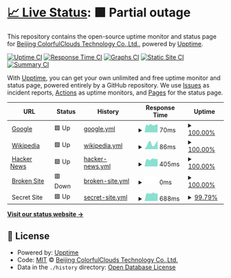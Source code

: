 # [📈 Live Status](https://caiyunapp.github.io/caiyun-weather-service-status): <!--live status--> **🟧 Partial outage**

This repository contains the open-source uptime monitor and status page for [Beijing ColorfulClouds Technology Co.,Ltd.](http://caiyunapp.com), powered by [Upptime](https://github.com/upptime/upptime).

[![Uptime CI](https://github.com/koj-co/upptime/workflows/Uptime%20CI/badge.svg)](https://github.com/koj-co/upptime/actions?query=workflow%3A%22Uptime+CI%22)
[![Response Time CI](https://github.com/koj-co/upptime/workflows/Response%20Time%20CI/badge.svg)](https://github.com/koj-co/upptime/actions?query=workflow%3A%22Response+Time+CI%22)
[![Graphs CI](https://github.com/koj-co/upptime/workflows/Graphs%20CI/badge.svg)](https://github.com/koj-co/upptime/actions?query=workflow%3A%22Graphs+CI%22)
[![Static Site CI](https://github.com/koj-co/upptime/workflows/Static%20Site%20CI/badge.svg)](https://github.com/koj-co/upptime/actions?query=workflow%3A%22Static+Site+CI%22)
[![Summary CI](https://github.com/koj-co/upptime/workflows/Summary%20CI/badge.svg)](https://github.com/koj-co/upptime/actions?query=workflow%3A%22Summary+CI%22)

With [Upptime](https://upptime.js.org), you can get your own unlimited and free uptime monitor and status page, powered entirely by a GitHub repository. We use [Issues](https://github.com/caiyunapp/caiyun-weather-service-status/issues) as incident reports, [Actions](https://github.com/caiyunapp/caiyun-weather-service-status/actions) as uptime monitors, and [Pages](https://caiyunapp.github.io/caiyun-weather-service-status) for the status page.

<!--start: status pages-->
<!-- This summary is generated by Upptime (https://github.com/upptime/upptime) -->
<!-- Do not edit this manually, your changes will be overwritten -->
<!-- prettier-ignore -->
| URL | Status | History | Response Time | Uptime |
| --- | ------ | ------- | ------------- | ------ |
| <img alt="" src="https://favicons.githubusercontent.com/www.google.com" height="13"> [Google](https://www.google.com) | 🟩 Up | [google.yml](https://github.com/caiyunapp/caiyun-weather-service-status/commits/master/history/google.yml) | <details><summary><img alt="Response time graph" src="./graphs/google/response-time-week.png" height="20"> 70ms</summary><br><a href="https://caiyunapp.github.io/caiyun-weather-service-status/history/google"><img alt="Response time 70" src="https://img.shields.io/endpoint?url=https%3A%2F%2Fraw.githubusercontent.com%2Fcaiyunapp%2Fcaiyun-weather-service-status%2Fmaster%2Fapi%2Fgoogle%2Fresponse-time.json"></a><br><a href="https://caiyunapp.github.io/caiyun-weather-service-status/history/google"><img alt="24-hour response time 71" src="https://img.shields.io/endpoint?url=https%3A%2F%2Fraw.githubusercontent.com%2Fcaiyunapp%2Fcaiyun-weather-service-status%2Fmaster%2Fapi%2Fgoogle%2Fresponse-time-day.json"></a><br><a href="https://caiyunapp.github.io/caiyun-weather-service-status/history/google"><img alt="7-day response time 70" src="https://img.shields.io/endpoint?url=https%3A%2F%2Fraw.githubusercontent.com%2Fcaiyunapp%2Fcaiyun-weather-service-status%2Fmaster%2Fapi%2Fgoogle%2Fresponse-time-week.json"></a><br><a href="https://caiyunapp.github.io/caiyun-weather-service-status/history/google"><img alt="30-day response time 70" src="https://img.shields.io/endpoint?url=https%3A%2F%2Fraw.githubusercontent.com%2Fcaiyunapp%2Fcaiyun-weather-service-status%2Fmaster%2Fapi%2Fgoogle%2Fresponse-time-month.json"></a><br><a href="https://caiyunapp.github.io/caiyun-weather-service-status/history/google"><img alt="1-year response time 70" src="https://img.shields.io/endpoint?url=https%3A%2F%2Fraw.githubusercontent.com%2Fcaiyunapp%2Fcaiyun-weather-service-status%2Fmaster%2Fapi%2Fgoogle%2Fresponse-time-year.json"></a></details> | <details><summary><a href="https://caiyunapp.github.io/caiyun-weather-service-status/history/google">100.00%</a></summary><a href="https://caiyunapp.github.io/caiyun-weather-service-status/history/google"><img alt="All-time uptime 100.00%" src="https://img.shields.io/endpoint?url=https%3A%2F%2Fraw.githubusercontent.com%2Fcaiyunapp%2Fcaiyun-weather-service-status%2Fmaster%2Fapi%2Fgoogle%2Fuptime.json"></a><br><a href="https://caiyunapp.github.io/caiyun-weather-service-status/history/google"><img alt="24-hour uptime 100.00%" src="https://img.shields.io/endpoint?url=https%3A%2F%2Fraw.githubusercontent.com%2Fcaiyunapp%2Fcaiyun-weather-service-status%2Fmaster%2Fapi%2Fgoogle%2Fuptime-day.json"></a><br><a href="https://caiyunapp.github.io/caiyun-weather-service-status/history/google"><img alt="7-day uptime 100.00%" src="https://img.shields.io/endpoint?url=https%3A%2F%2Fraw.githubusercontent.com%2Fcaiyunapp%2Fcaiyun-weather-service-status%2Fmaster%2Fapi%2Fgoogle%2Fuptime-week.json"></a><br><a href="https://caiyunapp.github.io/caiyun-weather-service-status/history/google"><img alt="30-day uptime 100.00%" src="https://img.shields.io/endpoint?url=https%3A%2F%2Fraw.githubusercontent.com%2Fcaiyunapp%2Fcaiyun-weather-service-status%2Fmaster%2Fapi%2Fgoogle%2Fuptime-month.json"></a><br><a href="https://caiyunapp.github.io/caiyun-weather-service-status/history/google"><img alt="1-year uptime 100.00%" src="https://img.shields.io/endpoint?url=https%3A%2F%2Fraw.githubusercontent.com%2Fcaiyunapp%2Fcaiyun-weather-service-status%2Fmaster%2Fapi%2Fgoogle%2Fuptime-year.json"></a></details>
| <img alt="" src="https://favicons.githubusercontent.com/en.wikipedia.org" height="13"> [Wikipedia](https://en.wikipedia.org) | 🟩 Up | [wikipedia.yml](https://github.com/caiyunapp/caiyun-weather-service-status/commits/master/history/wikipedia.yml) | <details><summary><img alt="Response time graph" src="./graphs/wikipedia/response-time-week.png" height="20"> 86ms</summary><br><a href="https://caiyunapp.github.io/caiyun-weather-service-status/history/wikipedia"><img alt="Response time 86" src="https://img.shields.io/endpoint?url=https%3A%2F%2Fraw.githubusercontent.com%2Fcaiyunapp%2Fcaiyun-weather-service-status%2Fmaster%2Fapi%2Fwikipedia%2Fresponse-time.json"></a><br><a href="https://caiyunapp.github.io/caiyun-weather-service-status/history/wikipedia"><img alt="24-hour response time 83" src="https://img.shields.io/endpoint?url=https%3A%2F%2Fraw.githubusercontent.com%2Fcaiyunapp%2Fcaiyun-weather-service-status%2Fmaster%2Fapi%2Fwikipedia%2Fresponse-time-day.json"></a><br><a href="https://caiyunapp.github.io/caiyun-weather-service-status/history/wikipedia"><img alt="7-day response time 86" src="https://img.shields.io/endpoint?url=https%3A%2F%2Fraw.githubusercontent.com%2Fcaiyunapp%2Fcaiyun-weather-service-status%2Fmaster%2Fapi%2Fwikipedia%2Fresponse-time-week.json"></a><br><a href="https://caiyunapp.github.io/caiyun-weather-service-status/history/wikipedia"><img alt="30-day response time 86" src="https://img.shields.io/endpoint?url=https%3A%2F%2Fraw.githubusercontent.com%2Fcaiyunapp%2Fcaiyun-weather-service-status%2Fmaster%2Fapi%2Fwikipedia%2Fresponse-time-month.json"></a><br><a href="https://caiyunapp.github.io/caiyun-weather-service-status/history/wikipedia"><img alt="1-year response time 86" src="https://img.shields.io/endpoint?url=https%3A%2F%2Fraw.githubusercontent.com%2Fcaiyunapp%2Fcaiyun-weather-service-status%2Fmaster%2Fapi%2Fwikipedia%2Fresponse-time-year.json"></a></details> | <details><summary><a href="https://caiyunapp.github.io/caiyun-weather-service-status/history/wikipedia">100.00%</a></summary><a href="https://caiyunapp.github.io/caiyun-weather-service-status/history/wikipedia"><img alt="All-time uptime 100.00%" src="https://img.shields.io/endpoint?url=https%3A%2F%2Fraw.githubusercontent.com%2Fcaiyunapp%2Fcaiyun-weather-service-status%2Fmaster%2Fapi%2Fwikipedia%2Fuptime.json"></a><br><a href="https://caiyunapp.github.io/caiyun-weather-service-status/history/wikipedia"><img alt="24-hour uptime 100.00%" src="https://img.shields.io/endpoint?url=https%3A%2F%2Fraw.githubusercontent.com%2Fcaiyunapp%2Fcaiyun-weather-service-status%2Fmaster%2Fapi%2Fwikipedia%2Fuptime-day.json"></a><br><a href="https://caiyunapp.github.io/caiyun-weather-service-status/history/wikipedia"><img alt="7-day uptime 100.00%" src="https://img.shields.io/endpoint?url=https%3A%2F%2Fraw.githubusercontent.com%2Fcaiyunapp%2Fcaiyun-weather-service-status%2Fmaster%2Fapi%2Fwikipedia%2Fuptime-week.json"></a><br><a href="https://caiyunapp.github.io/caiyun-weather-service-status/history/wikipedia"><img alt="30-day uptime 100.00%" src="https://img.shields.io/endpoint?url=https%3A%2F%2Fraw.githubusercontent.com%2Fcaiyunapp%2Fcaiyun-weather-service-status%2Fmaster%2Fapi%2Fwikipedia%2Fuptime-month.json"></a><br><a href="https://caiyunapp.github.io/caiyun-weather-service-status/history/wikipedia"><img alt="1-year uptime 100.00%" src="https://img.shields.io/endpoint?url=https%3A%2F%2Fraw.githubusercontent.com%2Fcaiyunapp%2Fcaiyun-weather-service-status%2Fmaster%2Fapi%2Fwikipedia%2Fuptime-year.json"></a></details>
| <img alt="" src="https://favicons.githubusercontent.com/news.ycombinator.com" height="13"> [Hacker News](https://news.ycombinator.com) | 🟩 Up | [hacker-news.yml](https://github.com/caiyunapp/caiyun-weather-service-status/commits/master/history/hacker-news.yml) | <details><summary><img alt="Response time graph" src="./graphs/hacker-news/response-time-week.png" height="20"> 405ms</summary><br><a href="https://caiyunapp.github.io/caiyun-weather-service-status/history/hacker-news"><img alt="Response time 405" src="https://img.shields.io/endpoint?url=https%3A%2F%2Fraw.githubusercontent.com%2Fcaiyunapp%2Fcaiyun-weather-service-status%2Fmaster%2Fapi%2Fhacker-news%2Fresponse-time.json"></a><br><a href="https://caiyunapp.github.io/caiyun-weather-service-status/history/hacker-news"><img alt="24-hour response time 347" src="https://img.shields.io/endpoint?url=https%3A%2F%2Fraw.githubusercontent.com%2Fcaiyunapp%2Fcaiyun-weather-service-status%2Fmaster%2Fapi%2Fhacker-news%2Fresponse-time-day.json"></a><br><a href="https://caiyunapp.github.io/caiyun-weather-service-status/history/hacker-news"><img alt="7-day response time 405" src="https://img.shields.io/endpoint?url=https%3A%2F%2Fraw.githubusercontent.com%2Fcaiyunapp%2Fcaiyun-weather-service-status%2Fmaster%2Fapi%2Fhacker-news%2Fresponse-time-week.json"></a><br><a href="https://caiyunapp.github.io/caiyun-weather-service-status/history/hacker-news"><img alt="30-day response time 405" src="https://img.shields.io/endpoint?url=https%3A%2F%2Fraw.githubusercontent.com%2Fcaiyunapp%2Fcaiyun-weather-service-status%2Fmaster%2Fapi%2Fhacker-news%2Fresponse-time-month.json"></a><br><a href="https://caiyunapp.github.io/caiyun-weather-service-status/history/hacker-news"><img alt="1-year response time 405" src="https://img.shields.io/endpoint?url=https%3A%2F%2Fraw.githubusercontent.com%2Fcaiyunapp%2Fcaiyun-weather-service-status%2Fmaster%2Fapi%2Fhacker-news%2Fresponse-time-year.json"></a></details> | <details><summary><a href="https://caiyunapp.github.io/caiyun-weather-service-status/history/hacker-news">100.00%</a></summary><a href="https://caiyunapp.github.io/caiyun-weather-service-status/history/hacker-news"><img alt="All-time uptime 100.00%" src="https://img.shields.io/endpoint?url=https%3A%2F%2Fraw.githubusercontent.com%2Fcaiyunapp%2Fcaiyun-weather-service-status%2Fmaster%2Fapi%2Fhacker-news%2Fuptime.json"></a><br><a href="https://caiyunapp.github.io/caiyun-weather-service-status/history/hacker-news"><img alt="24-hour uptime 100.00%" src="https://img.shields.io/endpoint?url=https%3A%2F%2Fraw.githubusercontent.com%2Fcaiyunapp%2Fcaiyun-weather-service-status%2Fmaster%2Fapi%2Fhacker-news%2Fuptime-day.json"></a><br><a href="https://caiyunapp.github.io/caiyun-weather-service-status/history/hacker-news"><img alt="7-day uptime 100.00%" src="https://img.shields.io/endpoint?url=https%3A%2F%2Fraw.githubusercontent.com%2Fcaiyunapp%2Fcaiyun-weather-service-status%2Fmaster%2Fapi%2Fhacker-news%2Fuptime-week.json"></a><br><a href="https://caiyunapp.github.io/caiyun-weather-service-status/history/hacker-news"><img alt="30-day uptime 100.00%" src="https://img.shields.io/endpoint?url=https%3A%2F%2Fraw.githubusercontent.com%2Fcaiyunapp%2Fcaiyun-weather-service-status%2Fmaster%2Fapi%2Fhacker-news%2Fuptime-month.json"></a><br><a href="https://caiyunapp.github.io/caiyun-weather-service-status/history/hacker-news"><img alt="1-year uptime 100.00%" src="https://img.shields.io/endpoint?url=https%3A%2F%2Fraw.githubusercontent.com%2Fcaiyunapp%2Fcaiyun-weather-service-status%2Fmaster%2Fapi%2Fhacker-news%2Fuptime-year.json"></a></details>
| <img alt="" src="https://favicons.githubusercontent.com/thissitedoesnotexist.com" height="13"> [Broken Site](https://thissitedoesnotexist.com) | 🟥 Down | [broken-site.yml](https://github.com/caiyunapp/caiyun-weather-service-status/commits/master/history/broken-site.yml) | <details><summary><img alt="Response time graph" src="./graphs/broken-site/response-time-week.png" height="20"> 0ms</summary><br><a href="https://caiyunapp.github.io/caiyun-weather-service-status/history/broken-site"><img alt="Response time 0" src="https://img.shields.io/endpoint?url=https%3A%2F%2Fraw.githubusercontent.com%2Fcaiyunapp%2Fcaiyun-weather-service-status%2Fmaster%2Fapi%2Fbroken-site%2Fresponse-time.json"></a><br><a href="https://caiyunapp.github.io/caiyun-weather-service-status/history/broken-site"><img alt="24-hour response time 0" src="https://img.shields.io/endpoint?url=https%3A%2F%2Fraw.githubusercontent.com%2Fcaiyunapp%2Fcaiyun-weather-service-status%2Fmaster%2Fapi%2Fbroken-site%2Fresponse-time-day.json"></a><br><a href="https://caiyunapp.github.io/caiyun-weather-service-status/history/broken-site"><img alt="7-day response time 0" src="https://img.shields.io/endpoint?url=https%3A%2F%2Fraw.githubusercontent.com%2Fcaiyunapp%2Fcaiyun-weather-service-status%2Fmaster%2Fapi%2Fbroken-site%2Fresponse-time-week.json"></a><br><a href="https://caiyunapp.github.io/caiyun-weather-service-status/history/broken-site"><img alt="30-day response time 0" src="https://img.shields.io/endpoint?url=https%3A%2F%2Fraw.githubusercontent.com%2Fcaiyunapp%2Fcaiyun-weather-service-status%2Fmaster%2Fapi%2Fbroken-site%2Fresponse-time-month.json"></a><br><a href="https://caiyunapp.github.io/caiyun-weather-service-status/history/broken-site"><img alt="1-year response time 0" src="https://img.shields.io/endpoint?url=https%3A%2F%2Fraw.githubusercontent.com%2Fcaiyunapp%2Fcaiyun-weather-service-status%2Fmaster%2Fapi%2Fbroken-site%2Fresponse-time-year.json"></a></details> | <details><summary><a href="https://caiyunapp.github.io/caiyun-weather-service-status/history/broken-site">100.00%</a></summary><a href="https://caiyunapp.github.io/caiyun-weather-service-status/history/broken-site"><img alt="All-time uptime 100.00%" src="https://img.shields.io/endpoint?url=https%3A%2F%2Fraw.githubusercontent.com%2Fcaiyunapp%2Fcaiyun-weather-service-status%2Fmaster%2Fapi%2Fbroken-site%2Fuptime.json"></a><br><a href="https://caiyunapp.github.io/caiyun-weather-service-status/history/broken-site"><img alt="24-hour uptime 100.00%" src="https://img.shields.io/endpoint?url=https%3A%2F%2Fraw.githubusercontent.com%2Fcaiyunapp%2Fcaiyun-weather-service-status%2Fmaster%2Fapi%2Fbroken-site%2Fuptime-day.json"></a><br><a href="https://caiyunapp.github.io/caiyun-weather-service-status/history/broken-site"><img alt="7-day uptime 100.00%" src="https://img.shields.io/endpoint?url=https%3A%2F%2Fraw.githubusercontent.com%2Fcaiyunapp%2Fcaiyun-weather-service-status%2Fmaster%2Fapi%2Fbroken-site%2Fuptime-week.json"></a><br><a href="https://caiyunapp.github.io/caiyun-weather-service-status/history/broken-site"><img alt="30-day uptime 100.00%" src="https://img.shields.io/endpoint?url=https%3A%2F%2Fraw.githubusercontent.com%2Fcaiyunapp%2Fcaiyun-weather-service-status%2Fmaster%2Fapi%2Fbroken-site%2Fuptime-month.json"></a><br><a href="https://caiyunapp.github.io/caiyun-weather-service-status/history/broken-site"><img alt="1-year uptime 100.00%" src="https://img.shields.io/endpoint?url=https%3A%2F%2Fraw.githubusercontent.com%2Fcaiyunapp%2Fcaiyun-weather-service-status%2Fmaster%2Fapi%2Fbroken-site%2Fuptime-year.json"></a></details>
| <img alt="" src="https://favicons.githubusercontent.com/null" height="13"> Secret Site | 🟩 Up | [secret-site.yml](https://github.com/caiyunapp/caiyun-weather-service-status/commits/master/history/secret-site.yml) | <details><summary><img alt="Response time graph" src="./graphs/secret-site/response-time-week.png" height="20"> 688ms</summary><br><a href="https://caiyunapp.github.io/caiyun-weather-service-status/history/secret-site"><img alt="Response time 688" src="https://img.shields.io/endpoint?url=https%3A%2F%2Fraw.githubusercontent.com%2Fcaiyunapp%2Fcaiyun-weather-service-status%2Fmaster%2Fapi%2Fsecret-site%2Fresponse-time.json"></a><br><a href="https://caiyunapp.github.io/caiyun-weather-service-status/history/secret-site"><img alt="24-hour response time 653" src="https://img.shields.io/endpoint?url=https%3A%2F%2Fraw.githubusercontent.com%2Fcaiyunapp%2Fcaiyun-weather-service-status%2Fmaster%2Fapi%2Fsecret-site%2Fresponse-time-day.json"></a><br><a href="https://caiyunapp.github.io/caiyun-weather-service-status/history/secret-site"><img alt="7-day response time 688" src="https://img.shields.io/endpoint?url=https%3A%2F%2Fraw.githubusercontent.com%2Fcaiyunapp%2Fcaiyun-weather-service-status%2Fmaster%2Fapi%2Fsecret-site%2Fresponse-time-week.json"></a><br><a href="https://caiyunapp.github.io/caiyun-weather-service-status/history/secret-site"><img alt="30-day response time 688" src="https://img.shields.io/endpoint?url=https%3A%2F%2Fraw.githubusercontent.com%2Fcaiyunapp%2Fcaiyun-weather-service-status%2Fmaster%2Fapi%2Fsecret-site%2Fresponse-time-month.json"></a><br><a href="https://caiyunapp.github.io/caiyun-weather-service-status/history/secret-site"><img alt="1-year response time 688" src="https://img.shields.io/endpoint?url=https%3A%2F%2Fraw.githubusercontent.com%2Fcaiyunapp%2Fcaiyun-weather-service-status%2Fmaster%2Fapi%2Fsecret-site%2Fresponse-time-year.json"></a></details> | <details><summary><a href="https://caiyunapp.github.io/caiyun-weather-service-status/history/secret-site">99.79%</a></summary><a href="https://caiyunapp.github.io/caiyun-weather-service-status/history/secret-site"><img alt="All-time uptime 99.99%" src="https://img.shields.io/endpoint?url=https%3A%2F%2Fraw.githubusercontent.com%2Fcaiyunapp%2Fcaiyun-weather-service-status%2Fmaster%2Fapi%2Fsecret-site%2Fuptime.json"></a><br><a href="https://caiyunapp.github.io/caiyun-weather-service-status/history/secret-site"><img alt="24-hour uptime 100.00%" src="https://img.shields.io/endpoint?url=https%3A%2F%2Fraw.githubusercontent.com%2Fcaiyunapp%2Fcaiyun-weather-service-status%2Fmaster%2Fapi%2Fsecret-site%2Fuptime-day.json"></a><br><a href="https://caiyunapp.github.io/caiyun-weather-service-status/history/secret-site"><img alt="7-day uptime 99.79%" src="https://img.shields.io/endpoint?url=https%3A%2F%2Fraw.githubusercontent.com%2Fcaiyunapp%2Fcaiyun-weather-service-status%2Fmaster%2Fapi%2Fsecret-site%2Fuptime-week.json"></a><br><a href="https://caiyunapp.github.io/caiyun-weather-service-status/history/secret-site"><img alt="30-day uptime 99.95%" src="https://img.shields.io/endpoint?url=https%3A%2F%2Fraw.githubusercontent.com%2Fcaiyunapp%2Fcaiyun-weather-service-status%2Fmaster%2Fapi%2Fsecret-site%2Fuptime-month.json"></a><br><a href="https://caiyunapp.github.io/caiyun-weather-service-status/history/secret-site"><img alt="1-year uptime 99.99%" src="https://img.shields.io/endpoint?url=https%3A%2F%2Fraw.githubusercontent.com%2Fcaiyunapp%2Fcaiyun-weather-service-status%2Fmaster%2Fapi%2Fsecret-site%2Fuptime-year.json"></a></details>

<!--end: status pages-->

[**Visit our status website →**](https://caiyunapp.github.io/caiyun-weather-service-status)

## 📄 License

- Powered by: [Upptime](https://github.com/upptime/upptime)
- Code: [MIT](./LICENSE) © [Beijing ColorfulClouds Technology Co.,Ltd.](http://caiyunapp.com)
- Data in the `./history` directory: [Open Database License](https://opendatacommons.org/licenses/odbl/1-0/)
